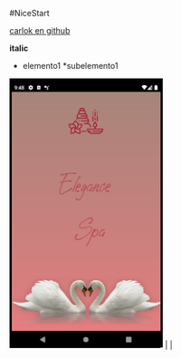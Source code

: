 #NiceStart

[carlok en github](https://github.com/carlokg/)

**italic**

* elemento1
    *subelemento1

![](img/splash.png) | [](img/login.png) | [](img/register.png)
